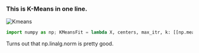 ### This is K-Means in one line.

![Kmeans](https://raw.githubusercontent.com/Richarizardd/One-Line-K-Means/master/kmeans.png)

```python
import numpy as np; KMeansFit = lambda X, centers, max_itr, k: [[np.mean(X[np.argmin([np.linalg.norm(X - m_r, axis=1) for m_r in centers], axis=0) == r], axis=0) for r in range(k)] for itr in range(max_itr)]
```

Turns out that np.linalg.norm is pretty good. 
